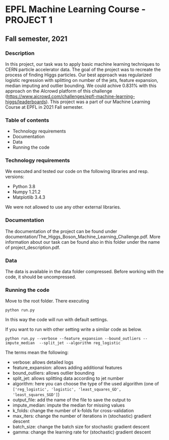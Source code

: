 # EPFL Machine Learning Course - PROJECT 1
## Fall semester, 2021
###

### Description
In this project, our task was to apply basic machine learning techniques to CERN particle accelerator data. The goal of the project was to recreate the process of finding Higgs particles. Our best approach was regularized logistic regression with splitting on number of the jets, feature expansion, median imputing and outlier bounding. We could achive 0.831% with this approach on the AIcrowd platform of this challenge (https://www.aicrowd.com/challenges/epfl-machine-learning-higgs/leaderboards). This project was a part of our Machine Learning Course at EPFL in 2021 Fall semester.

### Table of contents
- Technology requirements
- Documentation
- Data
- Running the code

### Technology requirements
We executed and tested our code on the following libraries and resp. versions:
- Python 3.8
- Numpy 1.21.2
- Matplotlib 3.4.3

We were not allowed to use any other external libraries. 

### Documentation

The documentation of the project can be found under documentation/The_Higgs_Boson_Machine_Learning_Challenge.pdf. More information about our task can be found also in this folder under the name of project_description.pdf.

### Data
The data is available in the data folder compressed. Before working with the code, it should be uncompressed.

### Running the code

Move to the root folder. There executing 
```
python run.py
```
In this way the code will run with default settings. 

If you want to run with other setting write a similar code as below.
```
python run.py --verbose --feature_expansion --bound_outliers --impute_median  --split_jet --algorithm reg_logistic
```

The terms mean the following:
- verbose: allows detailed logs
- feature_expansion: allows adding additional features
- bound_outliers: allows outlier bounding
- split_jet: allows splitting data according to jet number
- algorithm: here you can choose the type of the used algorithm (one of `['reg_logistic', 'logistic', 'least_squares_GD', 'least_squares_SGD']`)
- output_file: add the name of the file to save the output to
- impute_median: impute the median for missing values
- k_folds: change the number of k-folds for cross-validation
- max_iters: change the number of iterations in (stochastic) gradient descent
- batch_size: change the batch size for stochastic gradient descent
- gamma: change the learning rate for (stochastic) gradient descent

